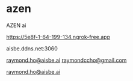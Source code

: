 # azen
AZEN ai

https://5e8f-1-64-199-134.ngrok-free.app

aisbe.ddns.net:3060

raymond.ho@aisbe.ai
raymondccho@gmail.com

raymond.ho@aisbe.ai

